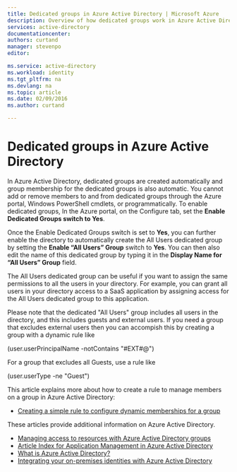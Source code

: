 ```yaml
---
title: Dedicated groups in Azure Active Directory | Microsoft Azure
description: Overview of how dedicated groups work in Azure Active Directory and how they are created.
services: active-directory
documentationcenter: 
authors: curtand
manager: stevenpo
editor: 

ms.service: active-directory
ms.workload: identity
ms.tgt_pltfrm: na
ms.devlang: na
ms.topic: article
ms.date: 02/09/2016
ms.author: curtand

---
```

# Dedicated groups in Azure Active Directory
In Azure Active Directory, dedicated groups are created automatically and group membership for the dedicated groups is also automatic. You cannot add or remove members to and from dedicated groups through the Azure portal, Windows PowerShell cmdlets, or programmatically. To enable dedicated groups, In the Azure portal, on the Configure tab, set the **Enable Dedicated Groups switch to Yes**.

Once the Enable Dedicated Groups switch is set to **Yes**, you can further enable the directory to automatically create the All Users dedicated group by setting the **Enable “All Users” Group** switch to **Yes**. You can then also edit the name of this dedicated group by typing it in the **Display Name for “All Users” Group** field.

The All Users dedicated group can be useful if you want to assign the same permissions to all the users in your directory. For example, you can grant all users in your directory access to a SaaS application by assigning access for the All Users dedicated group to this application.

Please note that the dedicated "All Users" group includes all users in the directory, and this includes guests and external users. If you need a group that excludes external users then you can accompish this by creating a group with a dynamic rule like

(user.userPrincipalName -notContains "#EXT#@")

For a group that excludes all Guests, use a rule like

(user.userType -ne "Guest")

This article explains more about how to create a rule to manage members on a group in Azure Active Directory:

* [Creating a simple rule to configure dynamic memberships for a group](active-directory-accessmanagement-simplerulegroup.md)

These articles provide additional information on Azure Active Directory.

* [Managing access to resources with Azure Active Directory groups](active-directory-manage-groups.md)
* [Article Index for Application Management in Azure Active Directory](active-directory-apps-index.md)
* [What is Azure Active Directory?](active-directory-whatis.md)
* [Integrating your on-premises identities with Azure Active Directory](active-directory-aadconnect.md)

